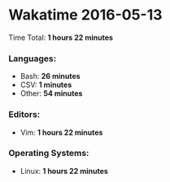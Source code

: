 # Wakatime 2016-05-13

Time Total: **1 hours 22 minutes**

### Languages:
- Bash: **26 minutes** 
- CSV: **1 minutes** 
- Other: **54 minutes** 

### Editors:
- Vim: **1 hours 22 minutes** 

### Operating Systems:
- Linux: **1 hours 22 minutes** 


